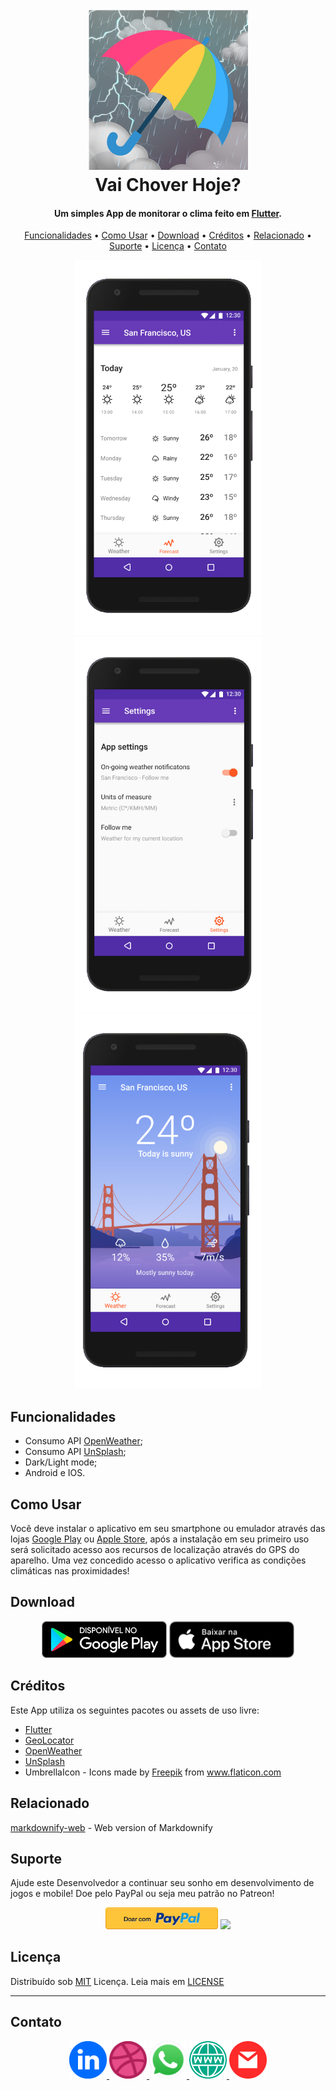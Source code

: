 
<h1 align="center">
  <br>
  <a href="http://www.arnoldosilva.com.br"><img src="imagens/appstore.png" alt="Arnoldo Silva" width="256"></a>
  <br>
  Vai Chover Hoje?
  <br>
</h1>

<h4 align="center">Um simples App de monitorar o clima feito em <a href="https://flutter.dev/" target="_blank">Flutter</a>.</h4>

<!-- <p align="center">
  <a href="https://badge.fury.io/js/electron-markdownify">
    <img src="https://badge.fury.io/js/electron-markdownify.svg"
         alt="Gitter">
  </a>
  <a href="https://gitter.im/amitmerchant1990/electron-markdownify"><img src="https://badges.gitter.im/amitmerchant1990/electron-markdownify.svg"></a>
  <a href="https://saythanks.io/to/amitmerchant1990">
      <img src="https://img.shields.io/badge/SayThanks.io-%E2%98%BC-1EAEDB.svg">
  </a>
  <a href="https://www.paypal.me/AmitMerchant">
    <img src="https://img.shields.io/badge/$-donate-ff69b4.svg?maxAge=2592000&amp;style=flat">
  </a>
</p> -->

<p align="center">
  <a href="#Funcionalidades">Funcionalidades</a> •
  <a href="#Como-Usar">Como Usar</a> •
  <a href="#download">Download</a> •
  <a href="#Créditos">Créditos</a> •
  <a href="#Relacionado">Relacionado</a> •
  <a href="#Suporte">Suporte</a> •
  <a href="#Licença">Licença</a> •
  <a href="#contato">Contato</a>
</p>

<p align="center">
    <a href="#"><img src="imagens/miniatura1.png" height="600"></a>
    <a href="#"><img src="imagens/miniatura2.png" height="600"></a>
    <a href="#"><img src="imagens/miniatura3.png" height="600"></a>
</p>

## Funcionalidades

* Consumo API [OpenWeather](https://openweathermap.org/);
* Consumo API [UnSplash](https://unsplash.com/);
* Dark/Light mode;
* Android e IOS.

## Como Usar

Você deve instalar o aplicativo em seu smartphone ou emulador através das lojas [Google Play](https://play.google.com/store?hl=pt_BR) ou [Apple Store](https://www.apple.com/br/ios/app-store/), após a instalação em seu primeiro uso será solicitado acesso aos recursos de localização através do GPS do aparelho. Uma vez concedido acesso o aplicativo verifica as condições climáticas nas proximidades!


## Download

<p align="center">
    <a href="#"><img src="imagens/googleplay.png" width="200"></a>
    <a href="#"><img src="imagens/applestore.png" width="200"></a>
</p>

## Créditos

Este App utiliza os seguintes pacotes ou assets de uso livre:

- [Flutter](https://flutter.dev/)
- [GeoLocator](https://pub.dev/packages/geolocator)
- [OpenWeather](https://openweathermap.org/)
- [UnSplash](https://unsplash.com/)
- UmbrellaIcon - Icons made by <a href="https://www.flaticon.com/authors/freepik" title="Freepik">Freepik</a> from <a href="https://www.flaticon.com/" title="Flaticon"> www.flaticon.com</a>

## Relacionado

[markdownify-web](https://github.com/amitmerchant1990/markdownify-web) - Web version of Markdownify

## Suporte

Ajude este Desenvolvedor a continuar seu sonho em desenvolvimento de jogos e mobile! Doe pelo PayPal ou seja meu patrão no Patreon!

<p align="center">
    <a href="https://www.paypal.com/cgi-bin/webscr?cmd=_s-xclick&hosted_button_id=BQ4CEE4SBKRVC&source=url"><img src="imagens/paypal.jpeg" width="180"></a>
    <a href="https://www.patreon.com/arnoldosilva"><img src="https://c5.patreon.com/external/logo/become_a_patron_button@2x.png" width="150"></a>
</p>

## Licença
Distribuído sob [MIT](https://github.com/arnoldosilva/vai_chover_hoje/blob/master/LICENSE) Licença. Leia mais em [LICENSE](https://github.com/arnoldosilva/vai_chover_hoje/blob/master/LICENSE)

---

## Contato
<p align="center">
<a href="https://www.linkedin.com/in/arnoldosilva/">
<img src="imagens/linkedin.png" width="60">
</a>
<a href="https://dribbble.com/arnoldosilva">
<img src="imagens/dribble.png" width="60">
</a>
<a href="https://wa.me/5585998714767">
<img src="imagens/whatsapp.png" width="60">
</a>
<a href="https://arnoldosilva.com.br">
<img src="imagens/www.png" width="60">
</a>
<a href="mailto:contato@arnoldosilva.com.br">
<img src="imagens/email.png" width="60">
</a>
</p>
